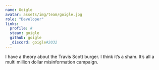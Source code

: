 ```yaml
---
name: Goigle
avatar: assets/img/team/goigle.jpg
role: "Developer"
links:
  profile: #
  steam: goigle
  github: goigle
  _discord: goigle#2032
---
```

I have a theory about the Travis Scott burger. I think it’s a sham. It’s all a multi million dollar misinformation campaign.
